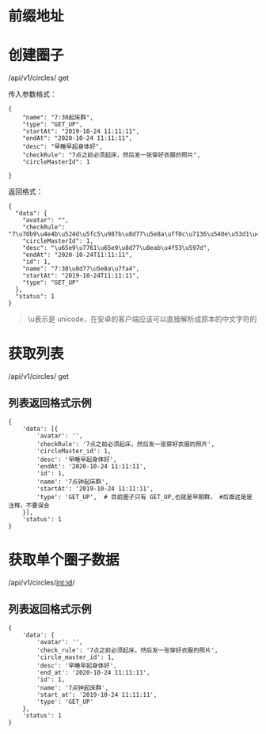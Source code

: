 # 前缀地址


# 创建圈子
/api/v1/circles/ get

传入参数格式：
```
{
    "name": "7:30起床群",
    "type": "GET_UP",
    "startAt": "2019-10-24 11:11:11",
    "endAt": "2020-10-24 11:11:11",
    "desc": "早睡早起身体好",
    "checkRule": "7点之前必须起床，然后发一张穿好衣服的照片",
    "circleMasterId": 1

}
```
返回格式：
```
{
  "data": {
    "avatar": "", 
    "checkRule": "7\u70b9\u4e4b\u524d\u5fc5\u987b\u8d77\u5e8a\uff0c\u7136\u540e\u53d1\u4e00\u5f20\u7a7f\u597d\u8863\u670d\u7684\u7167\u7247", 
    "circleMasterId": 1, 
    "desc": "\u65e9\u7761\u65e9\u8d77\u8eab\u4f53\u597d", 
    "endAt": "2020-10-24T11:11:11", 
    "id": 1, 
    "name": "7:30\u8d77\u5e8a\u7fa4", 
    "startAt": "2019-10-24T11:11:11", 
    "type": "GET_UP"
  }, 
  "status": 1
}
```
> \u表示是 unicode，在安卓的客户端应该可以直接解析成原本的中文字符的

# 获取列表
/api/v1/circles/ get

## 列表返回格式示例
```
{
	'data': [{
		'avatar': '', 
		'checkRule': '7点之前必须起床，然后发一张穿好衣服的照片',
		'circleMaster_id': 1,
		'desc': '早睡早起身体好',
		'endAt': '2020-10-24 11:11:11',
		'id': 1,
		'name': '7点钟起床群',
		'startAt': '2019-10-24 11:11:11',
		'type': 'GET_UP',  # 目前圈子只有 GET_UP,也就是早期群， #后面这是是注释，不要误会
	}],
	'status': 1
}
```

# 获取单个圈子数据
/api/v1/circles/<int:id>/ 

## 列表返回格式示例
```
{
	'data': {
		'avatar': '',
		'check_rule': '7点之前必须起床，然后发一张穿好衣服的照片',
		'circle_master_id': 1,
		'desc': '早睡早起身体好',
		'end_at': '2020-10-24 11:11:11',
		'id': 1,
		'name': '7点钟起床群',
		'start_at': '2019-10-24 11:11:11',
		'type': 'GET_UP'
	},
	'status': 1
}
```




